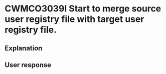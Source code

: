 # CWMCO3039I Start to merge source user registry file with target user registry file.

## Explanation

## User response